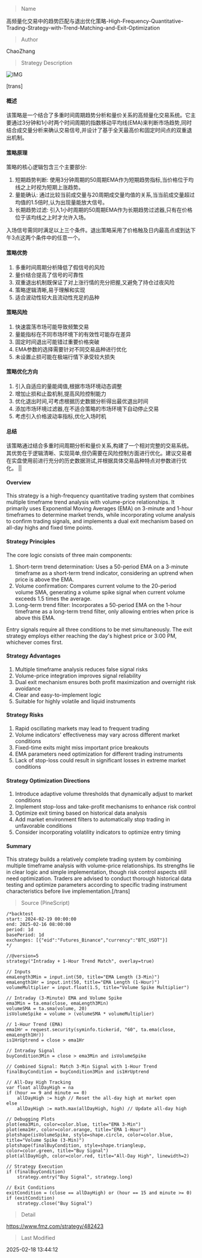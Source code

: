
> Name

高频量化交易中的趋势匹配与退出优化策略-High-Frequency-Quantitative-Trading-Strategy-with-Trend-Matching-and-Exit-Optimization

> Author

ChaoZhang

> Strategy Description

![IMG](https://www.fmz.com/upload/asset/1bac527cd4100d6e1cd.png)

[trans]
#### 概述
该策略是一个结合了多重时间周期趋势分析和量价关系的高频量化交易系统。它主要通过3分钟和1小时两个时间周期的指数移动平均线(EMA)来判断市场趋势,同时结合成交量分析来确认交易信号,并设计了基于全天最高价和固定时间点的双重退出机制。

#### 策略原理
策略的核心逻辑包含三个主要部分:
1. 短期趋势判断: 使用3分钟周期的50周期EMA作为短期趋势指标,当价格位于均线之上时视为短期上涨趋势。
2. 量能确认: 通过比较当前成交量与20周期成交量均值的关系,当当前成交量超过均值的1.5倍时,认为出现量能放大信号。
3. 长期趋势过滤: 引入1小时周期的50周期EMA作为长期趋势过滤器,只有在价格位于该均线之上时才允许入场。

入场信号需同时满足以上三个条件。退出策略采用了价格触及日内最高点或到达下午3点这两个条件中的任意一个。

#### 策略优势
1. 多重时间周期分析降低了假信号的风险
2. 量价结合提高了信号的可靠性
3. 双重退出机制既保证了对上涨行情的充分把握,又避免了持仓过夜风险
4. 策略逻辑清晰,易于理解和实现
5. 适合波动性较大且流动性充足的品种

#### 策略风险
1. 快速震荡市场可能导致频繁交易
2. 量能指标在不同市场环境下的有效性可能存在差异
3. 固定时间退出可能错过重要价格突破
4. EMA参数的选择需要针对不同交易品种进行优化
5. 未设置止损可能在极端行情下承受较大损失

#### 策略优化方向
1. 引入自适应的量能阈值,根据市场环境动态调整
2. 增加止损和止盈机制,提高风险控制能力
3. 优化退出时间,可考虑根据历史数据分析得出最优退出时间
4. 添加市场环境过滤器,在不适合策略的市场环境下自动停止交易
5. 考虑引入价格波动率指标,优化入场时机

#### 总结
该策略通过结合多重时间周期分析和量价关系,构建了一个相对完整的交易系统。其优势在于逻辑清晰、实现简单,但仍需要在风险控制方面进行优化。建议交易者在实盘使用前进行充分的历史数据测试,并根据具体交易品种特点对参数进行优化。 || 

#### Overview
This strategy is a high-frequency quantitative trading system that combines multiple timeframe trend analysis with volume-price relationships. It primarily uses Exponential Moving Averages (EMA) on 3-minute and 1-hour timeframes to determine market trends, while incorporating volume analysis to confirm trading signals, and implements a dual exit mechanism based on all-day highs and fixed time points.

#### Strategy Principles
The core logic consists of three main components:
1. Short-term trend determination: Uses a 50-period EMA on a 3-minute timeframe as a short-term trend indicator, considering an uptrend when price is above the EMA.
2. Volume confirmation: Compares current volume to the 20-period volume SMA, generating a volume spike signal when current volume exceeds 1.5 times the average.
3. Long-term trend filter: Incorporates a 50-period EMA on the 1-hour timeframe as a long-term trend filter, only allowing entries when price is above this EMA.

Entry signals require all three conditions to be met simultaneously. The exit strategy employs either reaching the day's highest price or 3:00 PM, whichever comes first.

#### Strategy Advantages
1. Multiple timeframe analysis reduces false signal risks
2. Volume-price integration improves signal reliability
3. Dual exit mechanism ensures both profit maximization and overnight risk avoidance
4. Clear and easy-to-implement logic
5. Suitable for highly volatile and liquid instruments

#### Strategy Risks
1. Rapid oscillating markets may lead to frequent trading
2. Volume indicators' effectiveness may vary across different market conditions
3. Fixed-time exits might miss important price breakouts
4. EMA parameters need optimization for different trading instruments
5. Lack of stop-loss could result in significant losses in extreme market conditions

#### Strategy Optimization Directions
1. Introduce adaptive volume thresholds that dynamically adjust to market conditions
2. Implement stop-loss and take-profit mechanisms to enhance risk control
3. Optimize exit timing based on historical data analysis
4. Add market environment filters to automatically stop trading in unfavorable conditions
5. Consider incorporating volatility indicators to optimize entry timing

#### Summary
This strategy builds a relatively complete trading system by combining multiple timeframe analysis with volume-price relationships. Its strengths lie in clear logic and simple implementation, though risk control aspects still need optimization. Traders are advised to conduct thorough historical data testing and optimize parameters according to specific trading instrument characteristics before live implementation.[/trans]



> Source (PineScript)

``` pinescript
/*backtest
start: 2024-02-19 00:00:00
end: 2025-02-16 08:00:00
period: 1d
basePeriod: 1d
exchanges: [{"eid":"Futures_Binance","currency":"BTC_USDT"}]
*/

//@version=5
strategy("Intraday + 1-Hour Trend Match", overlay=true)

// Inputs
emaLength3Min = input.int(50, title="EMA Length (3-Min)")
emaLength1Hr = input.int(50, title="EMA Length (1-Hour)")
volumeMultiplier = input.float(1.5, title="Volume Spike Multiplier")

// Intraday (3-Minute) EMA and Volume Spike
ema3Min = ta.ema(close, emaLength3Min)
volumeSMA = ta.sma(volume, 20)
isVolumeSpike = volume > (volumeSMA * volumeMultiplier)

// 1-Hour Trend (EMA)
ema1Hr = request.security(syminfo.tickerid, "60", ta.ema(close, emaLength1Hr))
is1HrUptrend = close > ema1Hr

// Intraday Signal
buyCondition3Min = close > ema3Min and isVolumeSpike

// Combined Signal: Match 3-Min Signal with 1-Hour Trend
finalBuyCondition = buyCondition3Min and is1HrUptrend

// All-Day High Tracking
var float allDayHigh = na
if (hour == 9 and minute == 0)
    allDayHigh := high // Reset the all-day high at market open
else
    allDayHigh := math.max(allDayHigh, high) // Update all-day high

// Debugging Plots
plot(ema3Min, color=color.blue, title="EMA 3-Min")
plot(ema1Hr, color=color.orange, title="EMA 1-Hour")
plotshape(isVolumeSpike, style=shape.circle, color=color.blue, title="Volume Spike (3-Min)")
plotshape(finalBuyCondition, style=shape.triangleup, color=color.green, title="Buy Signal")
plot(allDayHigh, color=color.red, title="All-Day High", linewidth=2)

// Strategy Execution
if (finalBuyCondition)
    strategy.entry("Buy Signal", strategy.long)

// Exit Conditions
exitCondition = (close == allDayHigh) or (hour == 15 and minute >= 0)
if (exitCondition)
    strategy.close("Buy Signal")

```

> Detail

https://www.fmz.com/strategy/482423

> Last Modified

2025-02-18 13:44:12
